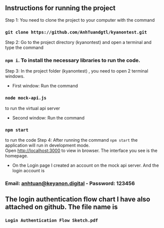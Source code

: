 ## Instructions for running the project
Step 1: You need to clone the project to your computer with the command 
### `git clone https://github.com/AnhTuandgtl/kyanontest.git`
Step 2: Go to the project directory (kyanontest) and open a terminal and type the command 
### `npm i`. To install the necessary libraries to run the code.
Step 3: In the project folder (kyanontest) , you need to open 2 terminal windows.
- First window: Run the command 
###  `node mock-api.js`
to run the virtual api server
- Second window: Run the command 
### `npm start`
to run the code
Step 4: After running the command `npm start` the application will run in development mode.\
Open [http://localhost:3000](http://localhost:3000) to view in browser. The interface you see is the homepage.
- On the Login page I created an account on the mock api server. And the login account is
### Email: anhtuan@keyanon.digital - Password: 123456

## The login authentication flow chart I have also attached on github. The file name is 
### `Login Authentication Flow Sketch.pdf`
